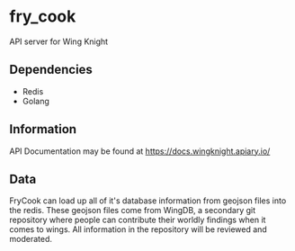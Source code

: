 # fry_cook
API server for Wing Knight

## Dependencies
- Redis
- Golang

## Information
API Documentation may be found at https://docs.wingknight.apiary.io/

## Data

FryCook can load up all of it's database information from geojson files into the redis.  These geojson files come from WingDB, a secondary git repository where people can contribute their worldly findings when it comes to wings.  All information in the repository will be reviewed and moderated.